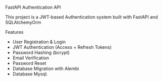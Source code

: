 FastAPI Authentication API 

This project is a JWT-based Authentication system built with FastAPI and SQLAlchemyOrm

Features
- User Registration & Login
- JWT Authentication (Access + Refresh Tokens)
- Password Hashing (bcrypt)
- Email Verification
- Password Reset
- Database Migration with Alembi
- Database Mysql.



